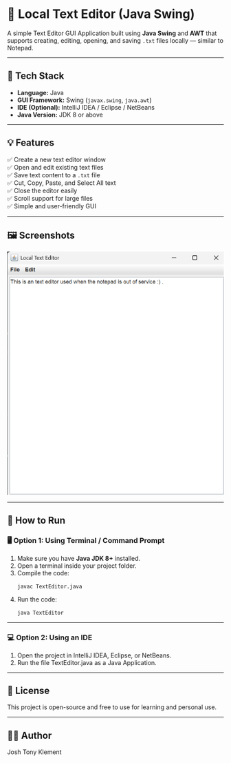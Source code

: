 # 📝 Local Text Editor (Java Swing)

A simple Text Editor GUI Application built using **Java Swing** and **AWT** that supports creating, editing, opening, and saving `.txt` files locally — similar to Notepad.

---

## 🧰 Tech Stack

- **Language:** Java  
- **GUI Framework:** Swing (`javax.swing`, `java.awt`)  
- **IDE (Optional):** IntelliJ IDEA / Eclipse / NetBeans  
- **Java Version:** JDK 8 or above  

---

## 💡 Features

✅ Create a new text editor window  
✅ Open and edit existing text files  
✅ Save text content to a `.txt` file  
✅ Cut, Copy, Paste, and Select All text  
✅ Close the editor easily  
✅ Scroll support for large files  
✅ Simple and user-friendly GUI  

---

## 🖼️ Screenshots

![App Screenshot 1](screenshots/Text%20Editor%20Overview.png)

---

## 🚀 How to Run

### 🖥️ Option 1: Using Terminal / Command Prompt

1. Make sure you have **Java JDK 8+** installed.  
2. Open a terminal inside your project folder.  
3. Compile the code:
   ```bash
   javac TextEditor.java
   ```
4. Run the code:
   ```bash
   java TextEditor
   ```
---

### 💻 Option 2: Using an IDE

1. Open the project in IntelliJ IDEA, Eclipse, or NetBeans.
2. Run the file TextEditor.java as a Java Application.
---

## 📜 License

This project is open-source and free to use for learning and personal use.

---

## 👨‍💻 Author

Josh Tony Klement
